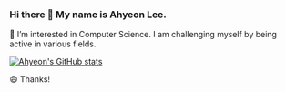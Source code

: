 ### Hi there 👋 My name is Ahyeon Lee.

🌱 I’m interested in Computer Science. I am challenging myself by being active in various fields.


[![Ahyeon's GitHub stats](https://github-readme-stats.vercel.app/api?username=ahyns62)](https://github.com/ahyns62/github-readme-stats)

😄 Thanks!

<!--
**ahyns62/ahyns62** is a ✨ _special_ ✨ repository because its `README.md` (this file) appears on your GitHub profile.

Here are some ideas to get you started:

- 🔭 I’m currently working on ...
- 🌱 I’m currently learning ...
- 👯 I’m looking to collaborate on ...
- 🤔 I’m looking for help with ...
- 💬 Ask me about ...
- 📫 How to reach me: ...
- 😄 Pronouns: ...
- ⚡ Fun fact: ...
-->
